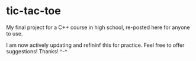 # tic-tac-toe
My final project for a C++ course in high school, re-posted here for anyone to use.

I am now actively updating and refininf this for practice. Feel free to offer suggestions! Thanks! ^-^
